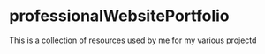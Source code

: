 # professionalWebsitePortfolio
This is a collection of resources used by me for my various projectd
